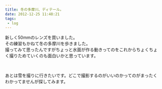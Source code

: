 ```yaml
---
title: 冬の多摩川、ディテール。
date: 2012-12-25 11:48:21
tags: 
 - log
---
```

新しく50mmのレンズを買いました。<br>
その練習もかねて冬の多摩川を歩きました。<br>
撮ってみて思ったんですがちょっと水面が作る動きってのをこれからちょくちょく撮りためていくのも面白いかと思っています。

<!-- more -->

<img src="https://farm9.staticflickr.com/8082/8302614518_f5273e9d7b.jpg" alt="" />

<img src="https://farm9.staticflickr.com/8491/8301557791_d08475da0b.jpg" alt="" />

<img src="https://farm9.staticflickr.com/8492/8301554107_eba74b0719.jpg" alt="" />

あとは雪を撮りに行きたいです。どこで撮影するのがいいのかってのがまったくわかってませんが探してみます。